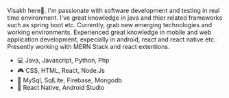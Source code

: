 Visakh here🖖. I'm passionate with software development and testing in real time environment. I've great knowledge in java and thier related frameworks such as spring boot etc. Currently, grab new emerging technologies and working environments. Experienced great knowledge in mobile and web application development, expecially in android, react and react native etc. Presently working with MERN Stack and react extentions.
- 💻 Java, Javascript, Python, Php
- 🎮 CSS, HTML, React, Node.Js
- 📑 MySql, SqlLite, Firebase, Mongodb 
- 📱 React Native, Android Studio


<!---
VisakhVarghese/VisakhVarghese is a ✨ special ✨ repository because its `README.md` (this file) appears on your GitHub profile.
You can click the Preview link to take a look at your changes.
--->
